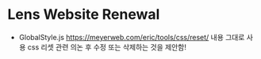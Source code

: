 # Lens Website Renewal

- GlobalStyle.js
  https://meyerweb.com/eric/tools/css/reset/ 내용 그대로 사용
  css 리셋 관련 의논 후 수정 또는 삭제하는 것을 제안함!

  
